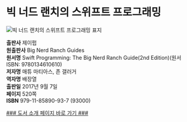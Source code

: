   
# 빅 너드 랜치의 스위프트 프로그래밍
  
 ![빅 너드 랜치의 스위프트 프로그래밍 표지](http://image.kyobobook.co.kr/images/book/large/937/l9791185890937.jpg)
  
**출판사** 제이펍  
**원출판사** Big Nerd Ranch Guides  
**원서명** Swift Programming: The Big Nerd Ranch Guide(2nd Edition)(원서 ISBN: 9780134610610)  
**저자명** 매튜 마티아스, 존 갤러거  
**역자명** 배장열  
**출판일** 2017년 9월 7일  
**페이지** 520쪽  
**ISBN** 979-11-85890-93-7 (93000)  

[### 도서 소개 페이지 바로 가기 ###](http://jpub.tistory.com/719)  


